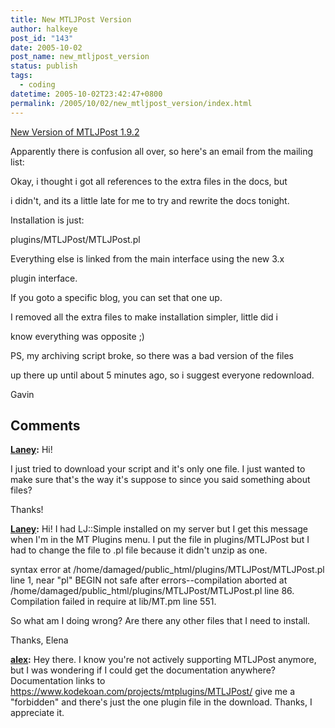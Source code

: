 ```yaml
---
title: New MTLJPost Version
author: halkeye
post_id: "143"
date: 2005-10-02
post_name: new_mtljpost_version
status: publish
tags:
  - coding
datetime: 2005-10-02T23:42:47+0800
permalink: /2005/10/02/new_mtljpost_version/index.html
---
```


[ New Version of MTLJPost 1.9.2](https://kodekoan.com/projects/mtplugins/MTLJPost/1.9.2/)

Apparently there is confusion all over, so here's an email from the mailing list:

  

Okay, i thought i got all references to the extra files in the docs, but   

i didn't, and its a little late for me to try and rewrite the docs tonight.

Installation is just:  

plugins/MTLJPost/MTLJPost.pl

Everything else is linked from the main interface using the new 3.x   

plugin interface.

If you goto a specific blog, you can set that one up.

I removed all the extra files to make installation simpler, little did i   

know everything was opposite ;)

PS, my archiving script broke, so there was a bad version of the files   

up there up until about 5 minutes ago, so i suggest everyone redownload.

Gavin

## Comments

**[Laney](#3 "2005-11-16 05:43:17"):** Hi!

I just tried to download your script and it's only one file. I just wanted to make sure that's the way it's suppose to since you said something about files?

Thanks!

**[Laney](#4 "2005-11-16 18:51:21"):** Hi! I had LJ::Simple installed on my server but I get this message when I'm in the MT Plugins menu. I put the file in plugins/MTLJPost but I had to change the file to .pl file because it didn't unzip as one.

syntax error at /home/damaged/public_html/plugins/MTLJPost/MTLJPost.pl line 1, near "pl"
BEGIN not safe after errors--compilation aborted at /home/damaged/public_html/plugins/MTLJPost/MTLJPost.pl line 86.
Compilation failed in require at lib/MT.pm line 551.


So what am I doing wrong? Are there any other files that I need to install.

Thanks,
Elena

**[alex](#5 "2007-06-14 19:56:33"):** Hey there. I know you're not actively supporting MTLJPost anymore, but I was wondering if I could get the documentation anywhere? Documentation links to https://www.kodekoan.com/projects/mtplugins/MTLJPost/ give me a "forbidden" and there's just the one plugin file in the download. Thanks, I appreciate it.


